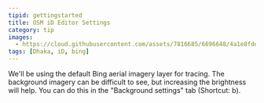 ```yaml
---
tipid: gettingstarted
title: OSM iD Editor Settings
category: tip
images:
  - https://cloud.githubusercontent.com/assets/7816685/6696648/4a1e8fde-ccc1-11e4-92a2-800ee7e41b65.gif
tags: [Dhaka, iD, bing]
---
```


We'll be using the default Bing aerial imagery layer for tracing. The background imagery can be difficult to see, but increasing the brightness will help. You can do this in the "Background settings" tab (Shortcut: b).
